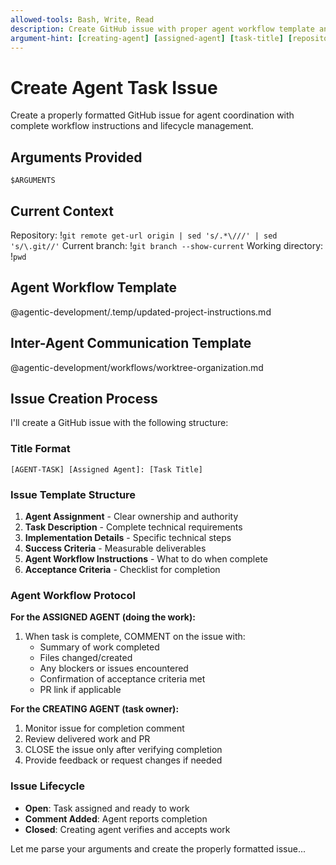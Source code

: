 ```yaml
---
allowed-tools: Bash, Write, Read
description: Create GitHub issue with proper agent workflow template and lifecycle management
argument-hint: [creating-agent] [assigned-agent] [task-title] [repository]
---
```


# Create Agent Task Issue

Create a properly formatted GitHub issue for agent coordination with complete workflow instructions and lifecycle management.

## Arguments Provided
`$ARGUMENTS`

## Current Context
Repository: !`git remote get-url origin | sed 's/.*\///' | sed 's/\.git//'`
Current branch: !`git branch --show-current`
Working directory: !`pwd`

## Agent Workflow Template
@agentic-development/.temp/updated-project-instructions.md

## Inter-Agent Communication Template
@agentic-development/workflows/worktree-organization.md

## Issue Creation Process

I'll create a GitHub issue with the following structure:

### Title Format
`[AGENT-TASK] [Assigned Agent]: [Task Title]`

### Issue Template Structure
1. **Agent Assignment** - Clear ownership and authority
2. **Task Description** - Complete technical requirements  
3. **Implementation Details** - Specific technical steps
4. **Success Criteria** - Measurable deliverables
5. **Agent Workflow Instructions** - What to do when complete
6. **Acceptance Criteria** - Checklist for completion

### Agent Workflow Protocol

**For the ASSIGNED AGENT (doing the work):**
1. When task is complete, COMMENT on the issue with:
   - Summary of work completed
   - Files changed/created
   - Any blockers or issues encountered
   - Confirmation of acceptance criteria met
   - PR link if applicable

**For the CREATING AGENT (task owner):**
1. Monitor issue for completion comment
2. Review delivered work and PR
3. CLOSE the issue only after verifying completion
4. Provide feedback or request changes if needed

### Issue Lifecycle
- **Open**: Task assigned and ready to work
- **Comment Added**: Agent reports completion
- **Closed**: Creating agent verifies and accepts work

Let me parse your arguments and create the properly formatted issue...